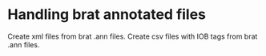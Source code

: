 # Handling brat annotated files
Create xml files from brat .ann files.
Create csv files with IOB tags from brat .ann files.
